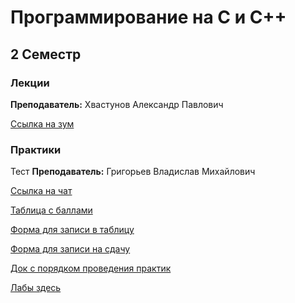 # Программирование на С и С++

## 2 Семестр 
### Лекции

**Преподаватель:** Хвастунов Александр Павлович

[Ссылка на зум](https://itmo.zoom.us/j/3148049243?pwd=eGc0THI5dWRvbEt4L212K0lhN2E4dz09)

### Практики 
Тест
**Преподаватель:** Григорьев Владислав Михайлович 

[Ссылка на чат](https://t.me/joinchat/Ic2eA431TleL7Trh)

[Таблица с баллами](https://docs.google.com/spreadsheets/d/1DwCPJDUezzYPmfWBzGKwkPiR80wWo3v7smFL0obTsFg/)

[Форма для записи в таблицу](https://forms.gle/tV457NjYVh7Ce6Tj9)

[Форма для записи на сдачу](https://forms.gle/6BiVRwYsh5oVZdeXA)

[Док с порядком проведения практик](https://docs.google.com/document/d/1uVHoSdm-VRbwIMVrF_C8AojwQJnQa6RaDC_aIt2WYP0/)

[Лабы здесь](https://drive.google.com/drive/folders/1jmmZsH7u3udkW3QCbpuSHM5DdE1D5TZW)
